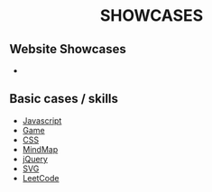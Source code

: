 <h1 align="center"> SHOWCASES </h1>


## Website Showcases
- []()

## Basic cases / skills

- [Javascript](https://github.com/puddlejumper26/blogs/issues/145#issuecomment-634741706)
- [Game](https://github.com/puddlejumper26/blogs/issues/145#issuecomment-635368021) 
- [CSS](https://github.com/puddlejumper26/blogs/issues/145#issuecomment-635369662)  
- [MindMap](https://github.com/puddlejumper26/blogs/issues/145#issuecomment-671269010)
- [jQuery](https://github.com/puddlejumper26/blogs/issues/145#issuecomment-635381460) 
- [SVG](https://github.com/puddlejumper26/blogs/issues/145#issuecomment-635384037)  
- [LeetCode](https://github.com/puddlejumper26/blogs/issues/145#issuecomment-635739852)
